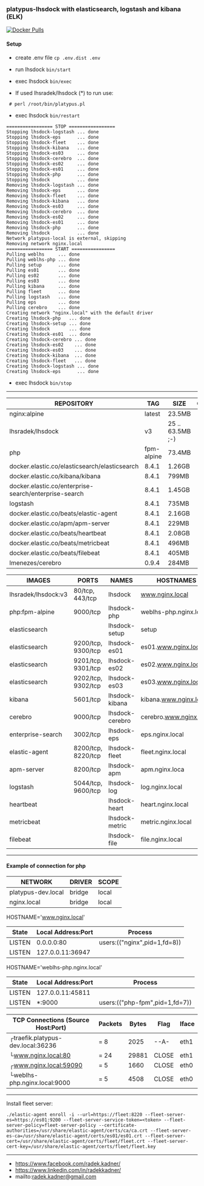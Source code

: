 ### platypus-lhsdock with elasticsearch, logstash and kibana (ELK)

[![Docker Pulls](https://img.shields.io/docker/pulls/lhsradek/lhsdock)](https://hub.docker.com/repository/docker/lhsradek/lhsdock)

#### Setup

* create .env file ```cp .env.dist .env```
* run lhsdock ```bin/start```
* exec lhsdock ```bin/exec```

* If used lhsradek/lhsdock (*) to run use:

``` # perl /root/bin/platypus.pl```

* exec lhsdock ```bin/restart```

```
================= STOP =================
Stopping lhsdock-logstash ... done
Stopping lhsdock-eps      ... done
Stopping lhsdock-fleet    ... done
Stopping lhsdock-kibana   ... done
Stopping lhsdock-es03     ... done
Stopping lhsdock-cerebro  ... done
Stopping lhsdock-es02     ... done
Stopping lhsdock-es01     ... done
Stopping lhsdock-php      ... done
Stopping lhsdock          ... done
Removing lhsdock-logstash ... done
Removing lhsdock-eps      ... done
Removing lhsdock-fleet    ... done
Removing lhsdock-kibana   ... done
Removing lhsdock-es03     ... done
Removing lhsdock-cerebro  ... done
Removing lhsdock-es02     ... done
Removing lhsdock-es01     ... done
Removing lhsdock-php      ... done
Removing lhsdock          ... done
Network platypus-local is external, skipping
Removing network nginx.local
================= START ================
Pulling weblhs     ... done
Pulling weblhs-php ... done
Pulling setup      ... done
Pulling es01       ... done
Pulling es02       ... done
Pulling es03       ... done
Pulling kibana     ... done
Pulling fleet      ... done
Pulling logstash   ... done
Pulling eps        ... done
Pulling cerebro    ... done
Creating network "nginx.local" with the default driver
Creating lhsdock-php   ... done
Creating lhsdock-setup ... done
Creating lhsdock       ... done
Creating lhsdock-es01  ... done
Creating lhsdock-cerebro ... done
Creating lhsdock-es02    ... done
Creating lhsdock-es03    ... done
Creating lhsdock-kibana  ... done
Creating lhsdock-fleet   ... done
Creating lhsdock-logstash ... done
Creating lhsdock-eps      ... done
```

* exec lhsdock ```bin/stop```

-----

| REPOSITORY                                            |  TAG       | SIZE             | OPTIONAL
| ----------------------------------------------------- | ---------- | ---------------- | --------
| nginx:alpine                                          | latest     | 23.5MB           |
| lhsradek/lhsdock                                      | v3         | 25 .. 63.5MB ;-) | *
| php                                                   | fpm-alpine | 73.4MB           |
| docker.elastic.co/elasticsearch/elasticsearch         | 8.4.1      | 1.26GB           |
| docker.elastic.co/kibana/kibana                       | 8.4.1      | 799MB            |
| docker.elastic.co/enterprise-search/enterprise-search | 8.4.1      | 1.45GB           |
| logstash                                              | 8.4.1      | 735MB            |
| docker.elastic.co/beats/elastic-agent                 | 8.4.1      | 2.16GB           | 
| docker.elastic.co/apm/apm-server                      | 8.4.1      | 229MB            |
| docker.elastic.co/beats/heartbeat                     | 8.4.1      | 2.08GB           |
| docker.elastic.co/beats/metricbeat                    | 8.4.1      | 496MB            |
| docker.elastic.co/beats/filebeat                      | 8.4.1      | 405MB            |
| lmenezes/cerebro                                      | 0.9.4      | 284MB            |



| IMAGES               | PORTS                | NAMES           | HOSTNAMES                 | OPTIONAL  
| -------------------- | -------------------- | --------------- | ------------------------- | -------- 
| lhsradek/lhsdock:v3  | 80/tcp, 443/tcp      | lhsdock         | www.nginx.local           |
| php:fpm-alpine       | 9000/tcp             | lhsdock-php     | weblhs-php.nginx.local    | 
| elasticsearch        |                      | lhsdock-setup   | setup                     | *
| elasticsearch        | 9200/tcp, 9300/tcp   | lhsdock-es01    | es01.www.nginx.local      |
| elasticsearch        | 9201/tcp, 9301/tcp   | lhsdock-es02    | es02.www.nginx.local      | 
| elasticsearch        | 9202/tcp, 9302/tcp   | lhsdock-es03    | es03.www.nginx.local      | *
| kibana               | 5601/tcp             | lhsdock-kibana  | kibana.www.nginx.local    |
| cerebro              | 9000/tcp             | lhsdock-cerebro | cerebro.www.nginx.local   | *
| enterprise-search    | 3002/tcp             | lhsdock-eps     | eps.nginx.local           | *
| elastic-agent        | 8200/tcp, 8220/tcp   | lhsdock-fleet   | fleet.nginx.local         |
| apm-server           | 8200/tcp             | lhsdock-apm     | apm.nginx.loca            | *
| logstash             | 5044/tcp, 9600/tcp   | lhsdock-log     | log.nginx.local           |
| heartbeat            |                      | lhsdock-heart   | heart.nginx.local         | *
| metricbeat           |                      | lhsdock-metric  | metric.nginx.local        | * 
| filebeat             |                      | lhsdock-file    | file.nginx.local          | *

-----

#### Example of connection for php

| NETWORK                    | DRIVER | SCOPE
| -------------------------- | ------ | -----
| platypus-dev.local         | bridge | local
| nginx.local                | bridge | local


HOSTNAME='www.nginx.local'

| State       | Local Address:Port | Process 
| ----------- | ------------------ | ----------------------------
| LISTEN      |      0.0.0.0:80    | users:(("nginx",pid=1,fd=8))       
| LISTEN      |   127.0.0.11:36947 |                                    

HOSTNAME='weblhs-php.nginx.local'

| State       | Local Address:Port | Process 
| ----------- | ------------------ | -------------------------------
| LISTEN      |   127.0.0.11:45811 |                         
| LISTEN      |            *:9000  | users:(("php-fpm",pid=1,fd=7))


| TCP Connections (Source Host:Port)                 |      Packets    |    Bytes  |  Flag   |  Iface        
| -------------------------------------------------- | --------------- | --------- | ------- | ------
|┌traefik.platypus-dev.local:36236                   |    =        8   |     2025  |  --A-   |  eth1
|└www.nginx.local:80                                 |    =       24   |    29881  |  CLOSE  |  eth1
|┌www.nginx.local:59090                              |    =        5   |     1660  |  CLOSE  |  eth0
|└weblhs-php.nginx.local:9000                        |    =        5   |     4508  |  CLOSE  |  eth0

-----

Install fleet server:

```./elastic-agent enroll -i --url=https://fleet:8220 --fleet-server-es=https://es01:9200 --fleet-server-service-token=<token> --fleet-server-policy=fleet-server-policy --certificate-authorities=/usr/share/elastic-agent/certs/ca/ca.crt --fleet-server-es-ca=/usr/share/elastic-agent/certs/es01/es01.crt --fleet-server-cert=/usr/share/elastic-agent/certs/fleet/fleet.crt --fleet-server-cert-key=/usr/share/elastic-agent/certs/fleet/fleet.key```

-----

* https://www.facebook.com/radek.kadner/
* https://www.linkedin.com/in/radekkadner/
* mailto:radek.kadner@gmail.com
